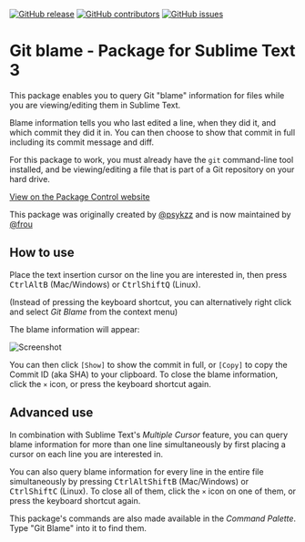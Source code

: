 [![GitHub release](https://img.shields.io/github/release/frou/st3-gitblame.svg)](https://github.com/frou/st3-gitblame/releases)
[![GitHub contributors](https://img.shields.io/github/contributors/frou/st3-gitblame.svg)](https://github.com/frou/st3-gitblame/graphs/contributors)
[![GitHub issues](https://img.shields.io/github/issues/frou/st3-gitblame.svg)](https://github.com/frou/st3-gitblame/issues)

# Git blame - Package for Sublime Text 3

This package enables you to query Git "blame" information for files while you are viewing/editing them in Sublime Text.

Blame information tells you who last edited a line, when they did it, and which commit they did it in. You can then choose to show that commit in full including its commit message and diff.

For this package to work, you must already have the `git` command-line tool installed, and be viewing/editing a file that is part of a Git repository on your hard drive.

[View on the Package Control website](https://packagecontrol.io/packages/Git%20blame)

This package was originally created by [@psykzz](https://github.com/psykzz) and is now maintained by [@frou](https://github.com/frou)

## How to use

Place the text insertion cursor on the line you are interested in, then press <kbd>Ctrl</kbd><kbd>Alt</kbd><kbd>B</kbd> (Mac/Windows) or <kbd>Ctrl</kbd><kbd>Shift</kbd><kbd>Q</kbd> (Linux).

(Instead of pressing the keyboard shortcut, you can alternatively right click and select *Git Blame* from the context menu)

The blame information will appear:

![Screenshot](https://raw.githubusercontent.com/frou/st3-gitblame/master/screenshot.png)

You can then click `[Show]` to show the commit in full, or `[Copy]` to copy the Commit ID (aka SHA) to your clipboard. To close the blame information, click the `×` icon, or press the keyboard shortcut again.

## Advanced use

In combination with Sublime Text's *Multiple Cursor* feature, you can query blame information for more than one line simultaneously by first placing a cursor on each line you are interested in.

You can also query blame information for every line in the entire file simultaneously by pressing <kbd>Ctrl</kbd><kbd>Alt</kbd><kbd>Shift</kbd><kbd>B</kbd> (Mac/Windows) or <kbd>Ctrl</kbd><kbd>Shift</kbd><kbd>C</kbd> (Linux). To close all of them, click the `×` icon on one of them, or press the keyboard shortcut again.

This package's commands are also made available in the *Command Palette*. Type "Git Blame" into it to find them.

